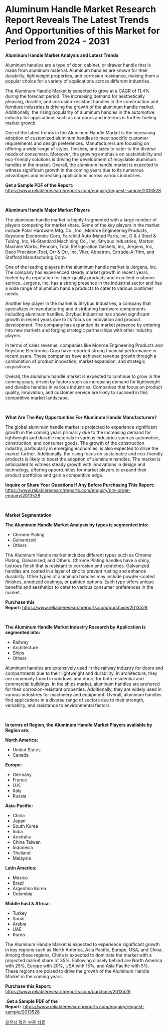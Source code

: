 <p><h1>Aluminum Handle Market Research Report Reveals The Latest Trends And Opportunities of this Market for Period from 2024 - 2031</h1></p><p><strong>Aluminum Handle Market Analysis and Latest Trends</strong></p>
<p><p>Aluminum handles are a type of door, cabinet, or drawer handle that is made from aluminum material. Aluminum handles are known for their durability, lightweight properties, and corrosion resistance, making them a popular choice for a variety of applications across different industries.</p><p>The Aluminum Handle Market is expected to grow at a CAGR of 11.4% during the forecast period. The increasing demand for aesthetically pleasing, durable, and corrosion-resistant handles in the construction and furniture industries is driving the growth of the aluminum handle market. Additionally, the rising popularity of aluminum handles in the automotive industry for applications such as car doors and interiors is further fueling market growth.</p><p>One of the latest trends in the Aluminum Handle Market is the increasing adoption of customized aluminum handles to meet specific customer requirements and design preferences. Manufacturers are focusing on offering a wide range of styles, finishes, and sizes to cater to the diverse needs of consumers. Moreover, the growing emphasis on sustainability and eco-friendly solutions is driving the development of recyclable aluminum handles in the market. Overall, the aluminum handle market is expected to witness significant growth in the coming years due to its numerous advantages and increasing applications across various industries.</p></p>
<p><strong>Get a Sample PDF of the Report:&nbsp;</strong> <a href="https://www.reliableresearchreports.com/enquiry/request-sample/2013528">https://www.reliableresearchreports.com/enquiry/request-sample/2013528</a></p>
<p>&nbsp;</p>
<p><strong>Aluminum Handle Major Market Players</strong></p>
<p><p>The aluminum handle market is highly fragmented with a large number of players competing for market share. Some of the key players in the market include Polar Hardware Mfg. Co., Inc., Monroe Engineering Products, Keystone Electronics Corp, Fairchild Auto-Mated Parts, Inc, G & J Steel & Tubing, Inc, Hi-Standard Machining Co., Inc, Strybuc Industries, Morton Machine Works, Pencom, Total Refrigeration Gaskets, Inc, Jergens, Inc, Daco Precision-Tool, Orr & Orr, Inc, Vlier, Abbatron, Extrude-A-Trim, and Stafford Manufacturing Corp.</p><p>One of the leading players in the aluminum handle market is Jergens, Inc. The company has experienced steady market growth in recent years, fueled by its reputation for high-quality products and excellent customer service. Jergens, Inc. has a strong presence in the industrial sector and has a wide range of aluminum handle products to cater to various customer needs.</p><p>Another key player in the market is Strybuc Industries, a company that specializes in manufacturing and distributing hardware components including aluminum handles. Strybuc Industries has shown significant growth in recent years due to its focus on innovation and product development. The company has expanded its market presence by entering into new markets and forging strategic partnerships with other industry players.</p><p>In terms of sales revenue, companies like Monroe Engineering Products and Keystone Electronics Corp have reported strong financial performance in recent years. These companies have achieved revenue growth through a combination of product innovation, market expansion, and strategic acquisitions.</p><p>Overall, the aluminum handle market is expected to continue to grow in the coming years, driven by factors such as increasing demand for lightweight and durable handles in various industries. Companies that focus on product quality, innovation, and customer service are likely to succeed in this competitive market landscape.</p></p>
<p>&nbsp;</p>
<p><strong>What Are The Key Opportunities For Aluminum Handle Manufacturers?</strong></p>
<p><p>The global aluminum handle market is projected to experience significant growth in the coming years primarily due to the increasing demand for lightweight and durable materials in various industries such as automotive, construction, and consumer goods. The growth of the construction industry, particularly in emerging economies, is also expected to drive the market further. Additionally, the rising focus on sustainable and eco-friendly products is likely to boost the adoption of aluminum handles. The market is anticipated to witness steady growth with innovations in design and technology, offering opportunities for market players to expand their product portfolios and gain a competitive edge.</p></p>
<p><strong>Inquire or Share Your Questions If Any Before Purchasing This Report:</strong> <a href="https://www.reliableresearchreports.com/enquiry/pre-order-enquiry/2013528">https://www.reliableresearchreports.com/enquiry/pre-order-enquiry/2013528</a></p>
<p>&nbsp;</p>
<p><strong>Market Segmentation</strong></p>
<p><strong>The Aluminum Handle Market Analysis by types is segmented into:</strong></p>
<p><ul><li>Chrome Plating</li><li>Galvanized</li><li>Others</li></ul></p>
<p><p>The Aluminum Handle market includes different types such as Chrome Plating, Galvanized, and Others. Chrome Plating handles have a shiny, lustrous finish that is resistant to corrosion and scratches. Galvanized handles are coated in a layer of zinc to prevent rusting and enhance durability. Other types of aluminum handles may include powder-coated finishes, anodized coatings, or painted options. Each type offers unique benefits and aesthetics to cater to various consumer preferences in the market.</p></p>
<p><strong>Purchase this Report:&nbsp;</strong><a href="https://www.reliableresearchreports.com/purchase/2013528">https://www.reliableresearchreports.com/purchase/2013528</a></p>
<p>&nbsp;</p>
<p><strong>The Aluminum Handle Market Industry Research by Application is segmented into:</strong></p>
<p><ul><li>Railway</li><li>Architecture</li><li>Ships</li><li>Others</li></ul></p>
<p><p>Aluminum handles are extensively used in the railway industry for doors and compartments due to their lightweight and durability. In architecture, they are commonly found in windows and doors for both residential and commercial buildings. In the ships market, aluminum handles are preferred for their corrosion-resistant properties. Additionally, they are widely used in various industries for machinery and equipment. Overall, aluminum handles find applications in a diverse range of sectors due to their strength, versatility, and resistance to environmental factors.</p></p>
<p>&nbsp;</p>
<p><strong>In terms of Region, the Aluminum Handle Market Players available by Region are:</strong></p>
<p>
    <p> <strong> North America: </strong>
        <ul>
            <li>United States</li>
            <li>Canada</li>
        </ul>
        </p> 
    <p> <strong> Europe: </strong>
        <ul>
            <li>Germany</li>
            <li>France</li>
            <li>U.K.</li>
            <li>Italy</li>
            <li>Russia</li>
        </ul>
        </p> 
    <p> <strong> Asia-Pacific: </strong>
        <ul>
            <li>China</li>
            <li>Japan</li>
            <li>South Korea</li>
            <li>India</li>
            <li>Australia</li>
            <li>China Taiwan</li>
            <li>Indonesia</li>
            <li>Thailand</li>
            <li>Malaysia</li>
        </ul>
        </p> 
    <p> <strong> Latin America: </strong>
        <ul>
            <li>Mexico</li>
            <li>Brazil</li>
            <li>Argentina Korea</li>
            <li>Colombia</li>
        </ul>
        </p> 
    <p> <strong> Middle East & Africa: </strong>
        <ul>
            <li>Turkey</li>
            <li>Saudi</li>
            <li>Arabia</li>
            <li>UAE</li>
            <li>Korea</li>
        </ul>
    </p>
    </p>
<p><p>The Aluminum Handle Market is expected to experience significant growth in key regions such as North America, Asia Pacific, Europe, USA, and China. Among these regions, China is expected to dominate the market with a projected market share of 35%. Following closely behind are North America with 25%, Europe with 20%, USA with 15%, and Asia Pacific with 5%. These regions are poised to drive the growth of the Aluminum Handle Market in the coming years.</p></p>
<p><strong>Purchase this Report: </strong><a href="https://www.reliableresearchreports.com/purchase/2013528">https://www.reliableresearchreports.com/purchase/2013528</a></p>
<p>&nbsp;<strong>Get a Sample PDF of the Report:&nbsp;&nbsp;</strong><a href="https://www.reliableresearchreports.com/enquiry/request-sample/2013528">https://www.reliableresearchreports.com/enquiry/request-sample/2013528</a></p>
<p><strong></strong></p>
<p><p><a href="https://github.com/idcefvhkdut6/Market-Research-Report-List-1/blob/main/58283644631.md">유전성 혈관 부종 치료</a></p></p>